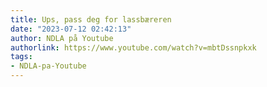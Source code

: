 ```yaml
---
title: Ups, pass deg for lassbæreren
date: "2023-07-12 02:42:13"
author: NDLA på Youtube
authorlink: https://www.youtube.com/watch?v=mbtDssnpkxk
tags:
- NDLA-pa-Youtube
---
```

